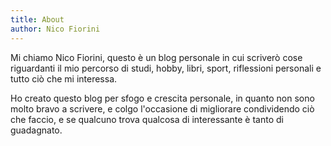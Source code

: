 ```yaml
---
title: About
author: Nico Fiorini
---
```


Mi chiamo Nico Fiorini, questo è un blog personale in cui scriverò cose riguardanti il mio percorso di studi, hobby, libri, sport, riflessioni personali e tutto ciò che mi interessa.

Ho creato questo blog per sfogo e crescita personale, in quanto non sono molto bravo a scrivere, e colgo l'occasione di migliorare
condividendo ciò che faccio, e se qualcuno trova qualcosa di interessante è tanto di guadagnato.

